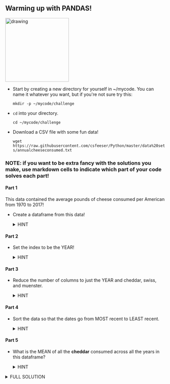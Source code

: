 ## Warming up with PANDAS!

<img src="https://miro.medium.com/max/1400/1*Q55X1gfHjKi1knx96UVdZQ.png" alt="drawing" width="200"/>

- Start by creating a new directory for yourself in ~/mycode. You can name it whatever you want, but if you're not sure try this:

    `mkdir -p ~/mycode/challenge`

- `cd` into your directory.

    `cd ~/mycode/challenge`

- Download a CSV file with some fun data!

    `wget https://raw.githubusercontent.com/csfeeser/Python/master/data%20sets/annualcheeseconsumed.txt`

### NOTE: if you want to be extra fancy with the solutions you make, use markdown cells to indicate which part of your code solves each part!
#### Part 1

This data contained the average pounds of cheese consumed per American from 1970 to 2017!

-  Create a dataframe from this data!

    <details>
    <summary>HINT</summary>

    ```python
    df = pd.read_csv('annualcheeseconsumed.txt')
    ```

    </summary>

#### Part 2

- Set the index to be the YEAR!
    
    <details>
    <summary>HINT</summary>

    ```python
    df.set_index('Year', inplace=True)
    ```

    </summary>

#### Part 3

- Reduce the number of columns to just the YEAR and cheddar, swiss, and muenster.

    <details>
    <summary>HINT</summary>

    ```python
    df = df[['Cheddar', 'Swiss', 'Muenster']]
    ```

    </summary>

#### Part 4

- Sort the data so that the dates go from MOST recent to LEAST recent.

    <details>
    <summary>HINT</summary>

    ```python    
    df = df.sort_index(ascending=False)
    ```

    </summary>

#### Part 5

- What is the MEAN of all the **cheddar** consumed across all the years in this dataframe?

    <details>
    <summary>HINT</summary>

    ```python
    mean_cheddar = df.loc['Cheddar'].mean()
    print(f"Average cheddar consumed from 1970 to 2017: {mean_cheddar} pounds")
    ```

    </summary>



<details>
<summary>FULL SOLUTION</summary>

```python
import pandas as pd

# Read the CSV file into a DataFrame
df = pd.read_csv('annualcheeseconsumed.txt')

# Set the 'Year' column as the index
df.set_index('Year', inplace=True)

# Keep only the columns 'Cheddar', 'Swiss', and 'Muenster'
df = df[['Cheddar', 'Swiss', 'Muenster']]

# Sort the DataFrame by the index (Year) in descending order
df = df.sort_index(ascending=False)

# Calculate the mean of the 'Cheddar' column
mean_cheddar = df['Cheddar'].mean()

# Print the average cheddar consumed from 1970 to 2017
print(f"Average cheddar consumed from 1970 to 2017: {mean_cheddar} pounds")
```

</details>
